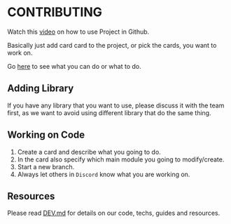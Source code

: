 # CONTRIBUTING

Watch this [video](https://www.youtube.com/watch?v=C6MGKHkNtxU) on how to use Project in Github.

Basically just add card card to the project, or pick the cards, you want to work on.

Go [here](https://github.com/tylim88/GameSenshi/projects) to see what you can do or what to do.

## Adding Library

If you have any library that you want to use, please discuss it with the team first, as we want to avoid using different library that do the same thing.

## Working on Code

1. Create a card and describe what you going to do.
2. In the card also specify which main module you going to modify/create.
3. Start a new branch.
4. Always let others in `Discord` know what you are working on.

## Resources

Please read [DEV.md](https://github.com/tylim88/GameSenshi/blob/master/DEV.md) for details on our code, techs, guides and resources.